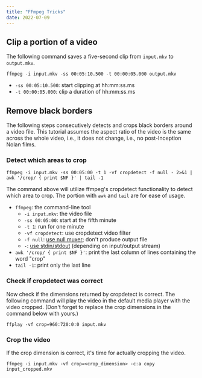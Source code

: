 ```yaml
---
title: "FFmpeg Tricks"
date: 2022-07-09
---
```


## Clip a portion of a video

The following command saves a five-second clip from `input.mkv` to
`output.mkv`.

```
ffmpeg -i input.mkv -ss 00:05:10.500 -t 00:00:05.000 output.mkv
```

- `-ss 00:05:10.500`: start clipping at hh:mm:ss.ms
- `-t 00:00:05.000`: clip a duration of hh:mm:ss.ms


## Remove black borders

The following steps consecutively detects and crops black borders
around a video file. This tutorial assumes the aspect ratio of the
video is the same across the whole video, i.e., it does not change,
i.e., no post-Inception Nolan films.

### Detect which areas to crop

```
ffmpeg -i input.mkv -ss 00:05:00 -t 1 -vf cropdetect -f null - 2>&1 | awk '/crop/ { print $NF }' | tail -1
```

The command above will utilize ffmpeg's cropdetect functionality to
detect which area to crop. The portion with `awk` and `tail` are for
ease of usage.

- `ffmpeg`: the command-line tool
  - `-i input.mkv`: the video file
  - `-ss 00:05:00`: start at the fifth minute
  - `-t 1`: run for one minute
  - `-vf cropdetect`: use cropdetect video filter
  - `-f null`: [use null muxer][null muxer]; don't produce output file
  - `-`: [use stdin/stdout][dash pipe] (depending on input/output stream)
- `awk '/crop/ { print $NF }'`: print the last column of lines
  containing the word "crop"
- `tail -1`: print only the last line

### Check if cropdetect was correct

Now check if the dimensions returned by cropdetect is correct. The
following command will play the video in the default media player
with the video cropped. (Don't forget to replace the crop dimensions
in the command below with yours.)

```
ffplay -vf crop=960:720:0:0 input.mkv
```

### Crop the video

If the crop dimension is correct, it's time for actually cropping the
video.

```
ffmpeg -i input.mkv -vf crop=<crop_dimension> -c:a copy input_cropped.mkv
```




[null muxer]: https://trac.ffmpeg.org/wiki/Null
[dash pipe]: https://stackoverflow.com/questions/63596219/what-does-dash-mean-as-ffmpeg-output-filename
